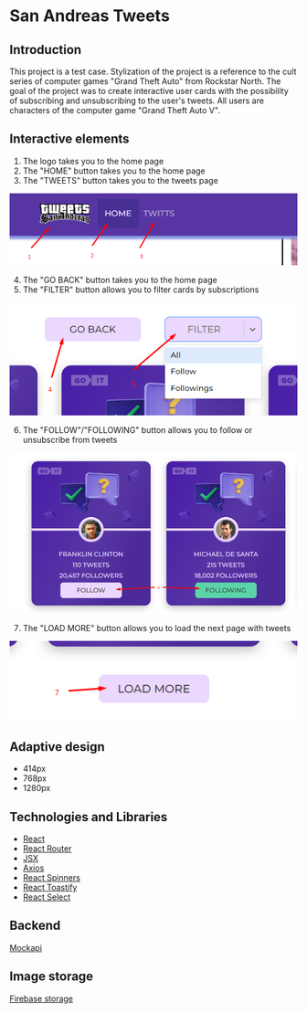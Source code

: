# San Andreas Tweets
## Introduction
This project is a test case. Stylization of the project is a reference to the cult series of computer games "Grand Theft Auto" from Rockstar North. The goal of the project was to create interactive user cards with the possibility of subscribing and unsubscribing to the user's tweets. All users are characters of the computer game "Grand Theft Auto V".

## Interactive elements
1. The logo takes you to the home page
2. The "HOME" button takes you to the home page
3. The "TWEETS" button takes you to the tweets page

![](./assets/screenshot1.jpg)

4. The "GO BACK" button takes you to the home page
5. The "FILTER" button allows you to filter cards by subscriptions

![](./assets/screenshot2.jpg)

6. The "FOLLOW"/"FOLLOWING" button allows you to follow or unsubscribe from tweets

![](./assets/screenshot3.jpg)

7. The "LOAD MORE" button allows you to load the next page with tweets

![](./assets/screenshot4.jpg)

## Adaptive design
* 414px
* 768px
* 1280px

## Technologies and Libraries
* [React](https://react.dev/)
* [React Router](https://www.npmjs.com/package/react-router)
* [JSX](https://react.dev/learn/writing-markup-with-jsx)
* [Axios](https://www.npmjs.com/package/axios)
* [React Spinners](https://www.npmjs.com/package/react-spinners)
* [React Toastify](https://www.npmjs.com/package/react-toastify)
* [React Select](https://www.npmjs.com/package/react-select)

## Backend
[Mockapi](https://mockapi.io/)

## Image storage
[Firebase storage](https://firebase.google.com/)
